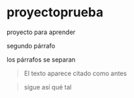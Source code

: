 # proyectoprueba
proyecto para aprender

segundo párrafo

los párrafos se separan
> El texto aparece citado
> como antes

>sigue así
qué tal
